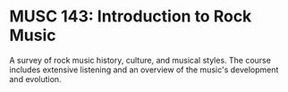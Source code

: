 # MUSC 143: Introduction to Rock Music

A survey of rock music history, culture, and musical styles. The course includes extensive listening and an overview of the music's development and evolution.
